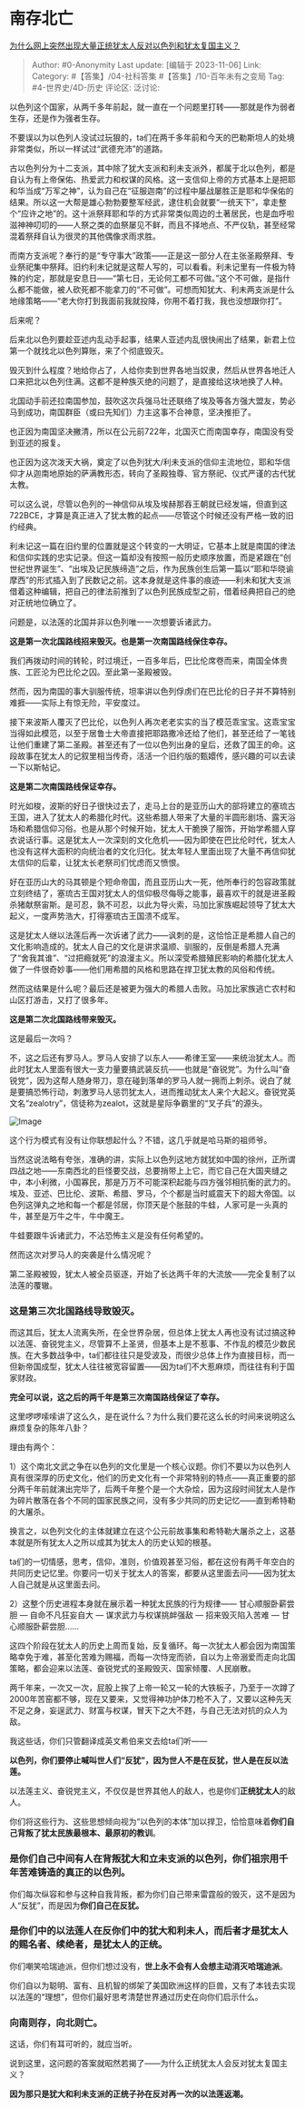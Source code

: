 # 南存北亡
[为什么网上突然出现大量正统犹太人反对以色列和犹太复国主义？](https://www.zhihu.com/question/626242551/answer/3254388315)

> Author: #0-Anonymity
> Last update: [编辑于 2023-11-06]
> Link:
> Category: #【答集】/04-社科答集 #【答集】/10-百年未有之变局 
> Tag: #4-世界史/4D-历史 
> 评论区:
> 泛讨论:

以色列这个国家，从两千多年前起，就一直在一个问题里打转——那就是作为弱者生存，还是作为强者生存。

不要误以为以色列人没试过玩狠的，ta们在两千多年前和今天的巴勒斯坦人的处境非常类似，所以一样试过“武德充沛”的道路。

古以色列分为十二支派，其中除了犹大支派和利未支派外，都属于北以色列，都是自认为有上帝保佑、热爱武力和权谋的风格。这一支信仰上帝的方式基本上是把耶和华当成“万军之神”，认为自己在“征服迦南”的过程中屡战屡胜正是耶和华保佑的结果。所以这一大帮是雄心勃勃要整军经武，逮住机会就要“一统天下”，拿走整个“应许之地”的。这十派祭拜耶和华的方式非常类似周边的土著居民，也是血呼啦滋神神叨叨的——人祭之类的血祭屡见不鲜，而且不择地点、不严仪轨，甚至经常混着祭拜自认为很灵的其他偶像求雨求胜。

而南方支派呢？奉行的是“专守事大”政策——正是这一部分人在主张圣殿祭拜、专业祭祀集中祭拜。旧约利未记就是这帮人写的，可以看看。利未记里有一件极为特殊的约定，那就是安息日——“第七日，无论何工都不可做。”这个不可做，是指什么都不能做，被人砍死都不能拿刀的“不可做”。可想而知犹大、利未两支派是什么地缘策略——“老大你打到我面前我就投降，你用不着打我，我也没想跟你打”。

后来呢？

后来北以色列要趁亚述内乱动手起事，结果人亚述内乱很快闹出了结果，新君上位第一个就找北以色列算账，来了个彻底毁灭。

毁灭到什么程度？地给你占了，人给你卖到世界各地当奴隶，然后从世界各地迁人口来把北以色列住满。这都不是种族灭绝的问题了，是直接给这块地换了人种。

北国动手前还拉南国参加，鼓吹这次兵强马壮还联络了埃及等各方强大盟友，势必马到成功，南国群臣（或曰先知们）力主这事不合神意，坚决推拒了。

也正因为南国坚决撇清，所以在公元前722年，北国灭亡而南国幸存，南国没有受到亚述的报复。

也正因为这次泼天大祸，奠定了以色列犹大/利未支派的信仰主流地位，耶和华信仰才从迦南地原始的萨满教形态，转向了圣殿独尊、官方祭祀、仪式严谨的古代犹太教。

可以这么说，尽管以色列的一神信仰从埃及埃赫那吞王朝就已经发端，但直到这722BCE，才算是真正进入了犹太教的起点——尽管这个时候还没有严格一致的旧约经典。

利未记这一篇在旧约里的位置就是这个转变的一大明证，它基本上就是南国的律法和信仰实践的忠实记录。但这一篇却没有按照一般历史顺序放置，而是紧跟在“创世纪世界诞生”、“出埃及记民族缔造”之后，作为民族创生后第一篇以“耶和华晓谕摩西”的形式插入到了民数记之前。这本身就是这件事的痕迹——利未和犹大支派借着这种编辑，把自己的律法前推到了以色列民族成型之前，借着经典把自己的绝对正统地位确立了。

问题是，以法莲的北国并非以色列唯一一次想要诉诸武力。

**这是第一次北国路线招来毁灭。也是第一次南国路线保住幸存。**

我们再拨动时间的转轮，时过境迁，一百多年后，巴比伦席卷而来，南国全体贵族、工匠沦为巴比伦之囚。至此第一圣殿被毁。

然而，因为南国的事大驯服传统，坦率讲以色列俘虏们在巴比伦的日子并不算特别难捱——实际上有惊无险，平安度过。

接下来波斯人覆灭了巴比伦，以色列人再次老老实实的当了模范乖宝宝。这乖宝宝当得如此模范，以至于居鲁士大帝直接把耶路撒冷还给了他们，甚至还给了一笔钱让他们重建了第二圣殿。甚至还有了一位以色列出身的皇后，还救了国王的命。这段故事在犹太人的记叙里相当传奇，活活一个旧约版的甄嬛传，感兴趣的可以去读一下以斯帖记。

**这是第二次南国路线保证幸存。**

时光如梭，波斯的好日子很快过去了，走马上台的是亚历山大的部将建立的塞琉古王国，进入了犹太人的希腊化时代。这些希腊人带来了大量的半圆形剧场、露天浴场和希腊信仰习俗。也是从那个时候开始，犹太人干脆换了服饰，开始学希腊人穿衣说话行事。这是犹太人一次深刻的文化危机——因为即使在巴比伦时代，犹太人也没有这样大面积的向统治者的文化归化。犹太年轻人里面出现了大量不再信仰犹太信仰的后辈，让犹太长老祭司们忧虑而又愤恨。

好在亚历山大的马其顿是个短命帝国，而且亚历山大一死，他所奉行的包容政策就立刻终结了，塞琉古王国对犹太人的信仰极尽侮辱之能事，最喜欢干的就是进圣殿杀猪献祭宙斯。是可忍，孰不可忍，以此为导火索，马加比家族崛起领导了犹太大起义，一度声势浩大，打得塞琉古王国溃不成军。

这是犹太人继以法莲后再一次诉诸了武力——讽刺的是，这恰恰正是希腊人自己的文化影响造成的。犹太人自己的文化是讲求温顺、驯服的，反倒是希腊人充满了“舍我其谁”、“过把瘾就死”的浪漫主义。所以深受希腊殖民影响的希腊化犹太人做了一件很奇妙事——他们用希腊的风格和思路在捍卫犹太教的风俗和传统。

然而这结果是什么呢？最后还是被更为强大的希腊人击败。马加比家族逃亡农村和山区打游击，又打了很多年。

**这是第二次北国路线带来毁灭。**

这是最后一次吗？

不，这之后还有罗马人。罗马人安排了以东人——希律王室——来统治犹太人。而此时犹太人里面有很大一支力量要搞武装反抗——也就是“奋锐党”。为什么叫“奋锐党”，因为这帮人随身带刀，意在碰到落单的罗马人就一拥而上刺杀。说白了就是要搞恐怖行动，刺激罗马人惩罚犹太人，进而推动犹太人来个大起义。奋锐党英文名“zealotry”，信徒称为zealot，这就是星际争霸里的“叉子兵”的源头。

![Image](https://picx.zhimg.com/50/v2-a30c894b078cfa80cb1d9b90a0ea34b6_720w.jpg?source=1940ef5c)

这个行为模式有没有让你联想起什么？不错，这几乎就是哈马斯的祖师爷。

当然这说法略有夸张，准确的讲，实际上以色列这地方就犹如中国的徐州，正所谓四战之地——东南西北的巨怪要交战，总要捎带上上它，而它自己在大国夹缝之中，本小利微，小国寡民，那是万万不可能深积起能与四方强邻相抗衡的武力的。埃及、亚述、巴比伦、波斯、希腊、罗马，个个都是当时威震天下的超大帝国。以色列这弹丸之地和每一个都是邻居，你顶天是个胀鼓的牛蛙，人家可是一头真的牛，甚至是万牛之牛，牛中魔王。

牛蛙要跟牛诉诸武力，不沾恐怖主义是没有任何希望的。

然而这次对罗马人的突袭是什么情况呢？

第二圣殿被毁，犹太人被全员驱逐，开始了长达两千年的大流放——完全复制了以法莲的覆辙。

### 这是第三次北国路线导致毁灭。 ###

而这其后，犹太人流离失所，在全世界杂居，但总体上犹太人再也没有试过搞这种以法莲、奋锐党主义，尽管算不上圣贤，但基本上是不惹事、不作乱的模范少数民族。在大多数战争中，ta们都往往只是受波及，而很少总体上作为直接目标，而一但新帝国成型，犹太人往往被宽容留置——因为ta们不大惹麻烦，而往往有利于国家财政。

**完全可以说，这之后的两千年是第三次南国路线保证了幸存。**

这里啰啰嗦嗦讲了这么久，是在说什么？为什么我们要花这么长的时间来说明这么麻烦复杂的陈年八卦？

理由有两个：

1）这个南北文武之争在以色列的文化里是一个核心议题。你们不要以为以色列人真有很深厚的历史文化，他们的历史文化有一个非常特别的特点——真正重要的部分两千年前就演出完毕了，后两千年整个是一个大杂烩，因为这段时间犹太人是作为碎片散落在各个不同的国家民族之间，没有多少共同的历史记忆——直到希特勒的大屠杀。

换言之，以色列文化的主体就建立在这个公元前故事集和希特勒大屠杀之上，这基本就是所有犹太人之所以成其为犹太人的历史认知的根基。

ta们的一切情感，思考，信仰，准则，价值观甚至习俗，都在这份有两千年空白的共同历史记忆里。你要问一切关于犹太人的答案，都要从这里面去问——因为犹太人自己就是从这里面去问。

2）这整个历史进程本身就在展示着一种犹太民族的行为规律—— 甘心顺服卧薪尝胆 — 自命不凡狂妄自大 — 谋求武力与权谋挑衅强敌 — 招来毁灭陷入苦难 — 甘心顺服卧薪尝胆……

这四个阶段在犹太人的历史上周而复始，反复循环。每一次犹太人都会因为南国策略幸免于难，甚至化苦难为赐福，而每一次恃宠而骄，自以为上帝溺爱而走向北国策略，都会迎来以法莲、奋锐党式的圣殿毁灭、国家倾覆、人民崩散。

两千年来，一次又一次，屁股上挨了上帝一轮又一轮的大铁板子，乃至于一次蹲了2000年苦窑都不够，现在又要来，又觉得神功护体刀枪不入了，又要以这种先天不足之身，妄逞武力、财富与权谋，冒天下之大不韪，与自己无法对抗的众人为敌。

我这些话，你们只管翻译成英文希伯来文去给ta们听——

**以色列，你们要停止喊叫世人们“反犹”，因为世人不是在反犹，世人是在反以法莲。**

以法莲主义、奋锐党主义，不仅仅是世界其他人的敌人，也是你们**正统犹太人**的敌人。

你们将这些行为、这些思想倾向视为“以色列的本体”加以捍卫，恰恰意味着**你们自己背叛了犹太民族最根本、最原初的教训**。

### **是你们自己中间有人在背叛犹大和立未支派的以色列，你们祖宗用千年苦难铸造的真正的以色列。** ###

你们每次纵容和参与这种自我背叛，都为你们自己带来雷霆般的毁灭，这不是因为人“反犹”，而是因为**你们自己在反犹。**

### 是**你们中的以法莲人在反你们中的犹大和利未人，而后者才是犹太人的赐名者、续绝者，是犹太人的正统。** ###

你们嘲笑哈瑞迪派，但你们想过没有，**世上永不会有人会想主动消灭哈瑞迪派**。

你们自以为聪明、富有、且机智的绑架了美国欧洲这样的巨兽，又有了本钱去实现以法莲的“理想”，但你们最好思考清楚世界通过历史在向你们启示什么。

### 向南则存，向北则亡。 ###

这话，你们有耳可听的，就应当听。

说到这里，这问题的答案就昭然若揭了——为什么正统犹太人会反对犹太复国主义？

**因为那只是犹大和利未支派的正统子孙在反对再一次的以法莲返潮。**
